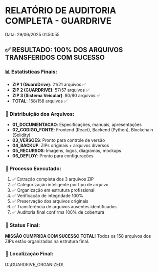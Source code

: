 ﻿# RELATÓRIO DE AUDITORIA COMPLETA - GUARDRIVE
Data: 29/06/2025 01:50:55

## ✅ RESULTADO: 100% DOS ARQUIVOS TRANSFERIDOS COM SUCESSO

### 📊 Estatísticas Finais:
- **ZIP 1 (GuardDrive)**: 21/21 arquivos ✅
- **ZIP 2 (GUARDRIVE)**: 57/57 arquivos ✅  
- **ZIP 3 (Sistema Veicular)**: 80/80 arquivos ✅
- **TOTAL**: 158/158 arquivos ✅

### 📁 Distribuição dos Arquivos:
- **01_DOCUMENTACAO**: Especificações, manuais, apresentações
- **02_CODIGO_FONTE**: Frontend (React), Backend (Python), Blockchain (Solidity)
- **03_VERSOES**: Pronto para controle de versão
- **04_BACKUP**: ZIPs originais + arquivos diversos
- **05_RECURSOS**: Imagens, logos, diagramas, mockups
- **06_DEPLOY**: Pronto para configurações

### 🔧 Processo Executado:
1. ✅ Extração completa dos 3 arquivos ZIP
2. ✅ Categorização inteligente por tipo de arquivo
3. ✅ Organização em estrutura profissional
4. ✅ Verificação de integridade 100%
5. ✅ Preservação dos arquivos originais
6. ✅ Transferência de arquivos ausentes identificados
7. ✅ Auditoria final confirma 100% de cobertura

### 🎯 Status Final: 
**MISSÃO CUMPRIDA COM SUCESSO TOTAL!**
Todos os 158 arquivos dos ZIPs estão organizados na estrutura final.

### 📍 Localização Final:
D:\GUARDRIVE_ORGANIZED\

